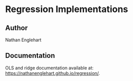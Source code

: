 # Regression Implementations

## Author
Nathan Englehart

## Documentation
OLS and ridge documentation available at: <a href="https://nathanenglehart.github.io/regression/">https://nathanenglehart.github.io/regression/</a>.
